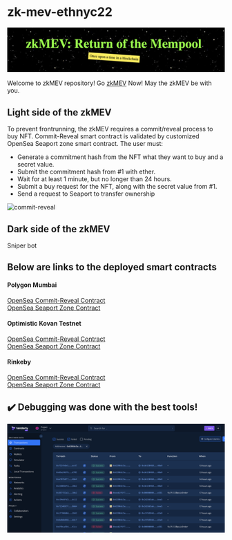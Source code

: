 # zk-mev-ethnyc22

![zkMEV](./img/zkMEV.png)

Welcome to zkMEV repository! Go [zkMEV](https://franz101.github.io/zk-mev-frontend/) Now! May the zkMEV be with you.

## Light side of the zkMEV
To prevent frontrunning, the zkMEV requires a commit/reveal process to buy NFT. Commit-Reveal smart contract is validated by customized OpenSea Seaport zone smart contract. The user must:
- Generate a commitment hash from the NFT what they want to buy and a secret value.
- Submit the commitment hash from #1 with ether.
- Wait for at least 1 minute, but no longer than 24 hours.
- Submit a buy request for the NFT, along with the secret value from #1.
- Send a request to Seaport to transfer ownership

![commit-reveal](./img/commit-reveal.png=500x500)

## Dark side of the zkMEV
Sniper bot

## Below are links to the deployed smart contracts

#### Polygon Mumbai
[OpenSea Commit-Reveal Contract](https://mumbai.polygonscan.com/address/0x9ff71ecC4A1F758510fDf326A7e4E1b8e7469C0C#code)   
[OpenSea Seaport Zone Contract](https://mumbai.polygonscan.com/address/0x725a2656104eF581b8a1d9A55702302514E2266B#code)

#### Optimistic Kovan Testnet
[OpenSea Commit-Reveal Contract](https://kovan-optimistic.etherscan.io/address/0x7dfc8a93b3d4bace86c9215056af7ad77567495c#code)   
[OpenSea Seaport Zone Contract](https://kovan-optimistic.etherscan.io/address/0x94bcdb005d429764067c03eb1ad683dca9f6de17#code)

#### Rinkeby
[OpenSea Commit-Reveal Contract](https://rinkeby.etherscan.io/address/0x0eefca095F4aCA83cc82582e9c0D5CbEcfaC62f5#code)   
[OpenSea Seaport Zone Contract](https://rinkeby.etherscan.io/address/0x130Ef2A661C171ec3bAcaEC0F4CE229E0bc29379#code)

## :heavy_check_mark: Debugging was done with the best tools!

![tenderly1](./img/Tenderly%20debug%2012.17.15%20AM.png)

